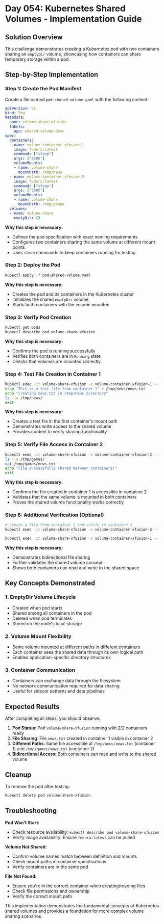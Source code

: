 # Day 054: Kubernetes Shared Volumes - Implementation Guide

## Solution Overview

This challenge demonstrates creating a Kubernetes pod with two containers sharing an `emptyDir` volume, showcasing how containers can share temporary storage within a pod.

## Step-by-Step Implementation

### Step 1: Create the Pod Manifest

Create a file named `pod-shared-volume.yaml` with the following content:

```yaml
apiVersion: v1
kind: Pod
metadata:
  name: volume-share-xfusion
  labels:
    app: shared-volume-demo
spec:
  containers:
  - name: volume-container-xfusion-1
    image: fedora:latest
    command: ["sleep"]
    args: ["3600"]
    volumeMounts:
    - name: volume-share
      mountPath: /tmp/news
  - name: volume-container-xfusion-2
    image: fedora:latest
    command: ["sleep"]
    args: ["3600"]
    volumeMounts:
    - name: volume-share
      mountPath: /tmp/games
  volumes:
  - name: volume-share
    emptyDir: {}
```

**Why this step is necessary:**
- Defines the pod specification with exact naming requirements
- Configures two containers sharing the same volume at different mount points
- Uses `sleep` commands to keep containers running for testing

### Step 2: Deploy the Pod

```bash
kubectl apply -f pod-shared-volume.yaml
```

**Why this step is necessary:**
- Creates the pod and its containers in the Kubernetes cluster
- Initializes the shared `emptyDir` volume
- Starts both containers with the volume mounted

### Step 3: Verify Pod Creation

```bash
kubectl get pods
kubectl describe pod volume-share-xfusion
```

**Why this step is necessary:**
- Confirms the pod is running successfully
- Verifies both containers are in `Running` state
- Checks that volumes are mounted correctly

### Step 4: Test File Creation in Container 1

```bash
kubectl exec -it volume-share-xfusion -c volume-container-xfusion-1 -- bash
echo "This is a test file from container 1" > /tmp/news/news.txt
echo "Creating news.txt in /tmp/news directory"
ls -la /tmp/news/
exit
```

**Why this step is necessary:**
- Creates a test file in the first container's mount path
- Demonstrates write access to the shared volume
- Provides content to verify sharing functionality

### Step 5: Verify File Access in Container 2

```bash
kubectl exec -it volume-share-xfusion -c volume-container-xfusion-2 -- bash
ls -la /tmp/games/
cat /tmp/games/news.txt
echo "File successfully shared between containers!"
exit
```

**Why this step is necessary:**
- Confirms the file created in container 1 is accessible in container 2
- Validates that the same volume is mounted in both containers
- Proves the shared volume functionality works correctly

### Step 6: Additional Verification (Optional)

```bash
# Create a file from container 2 and verify in container 1
kubectl exec -it volume-share-xfusion -c volume-container-xfusion-2 -- bash -c "echo 'From container 2' > /tmp/games/games.txt"

kubectl exec -it volume-share-xfusion -c volume-container-xfusion-1 -- bash -c "cat /tmp/news/games.txt"
```

**Why this step is necessary:**
- Demonstrates bidirectional file sharing
- Further validates the shared volume concept
- Shows both containers can read and write to the shared space

## Key Concepts Demonstrated

### 1. EmptyDir Volume Lifecycle
- Created when pod starts
- Shared among all containers in the pod
- Deleted when pod terminates
- Stored on the node's local storage

### 2. Volume Mount Flexibility
- Same volume mounted at different paths in different containers
- Each container sees the shared data through its own logical path
- Enables application-specific directory structures

### 3. Container Communication
- Containers can exchange data through the filesystem
- No network communication required for data sharing
- Useful for sidecar patterns and data pipelines

## Expected Results

After completing all steps, you should observe:

1. **Pod Status**: Pod `volume-share-xfusion` running with 2/2 containers ready
2. **File Sharing**: File `news.txt` created in container 1 visible in container 2
3. **Different Paths**: Same file accessible at `/tmp/news/news.txt` (container 1) and `/tmp/games/news.txt` (container 2)
4. **Bidirectional Access**: Both containers can read and write to the shared volume

## Cleanup

To remove the pod after testing:

```bash
kubectl delete pod volume-share-xfusion
```

## Troubleshooting

**Pod Won't Start:**
- Check resource availability: `kubectl describe pod volume-share-xfusion`
- Verify image availability: Ensure `fedora:latest` can be pulled

**Volume Not Shared:**
- Confirm volume names match between definition and mounts
- Check mount paths in container specifications
- Verify containers are in the same pod

**File Not Found:**
- Ensure you're in the correct container when creating/reading files
- Check file permissions and ownership
- Verify the correct mount path

This implementation demonstrates the fundamental concepts of Kubernetes shared volumes and provides a foundation for more complex volume sharing scenarios.